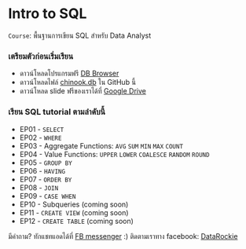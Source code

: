 # Intro to SQL

`Course`: พื้นฐานการเขียน SQL สำหรับ Data Analyst

### เตรียมตัวก่อนเริ่มเรียน

* ดาวน์โหลดโปรแกรมฟรี [DB Browser](https://sqlitebrowser.org/)
* ดาวน์โหลดไฟล์ [chinook.db](https://github.com/datarockie/intro-sql/blob/master/chinook.db) ใน GitHub นี้
* ดาวน์โหลด slide ฟรีของเราได้ที่ [Google Drive](https://bit.ly/DATASQL2020)

### เรียน SQL tutorial ตามลำดับนี้

* EP01 - `SELECT`
* EP02 - `WHERE`
* EP03 - Aggregate Functions: `AVG` `SUM` `MIN` `MAX` `COUNT`
* EP04 - Value Functions: `UPPER` `LOWER` `COALESCE` `RANDOM` `ROUND`
* EP05 - `GROUP BY`
* EP06 - `HAVING`
* EP07 - `ORDER BY`
* EP08 - `JOIN`
* EP09 - `CASE WHEN`
* EP10 - Subqueries (coming soon)
* EP11 - `CREATE VIEW` (coming soon)
* EP12 - `CREATE TABLE` (coming soon)

มีคำถาม? ทักแชทแอดได้ที่ [FB messenger](m.me/datarockie) :)
ติดตามเราทาง facebook: [DataRockie](https://www.facebook.com/datarockie)

